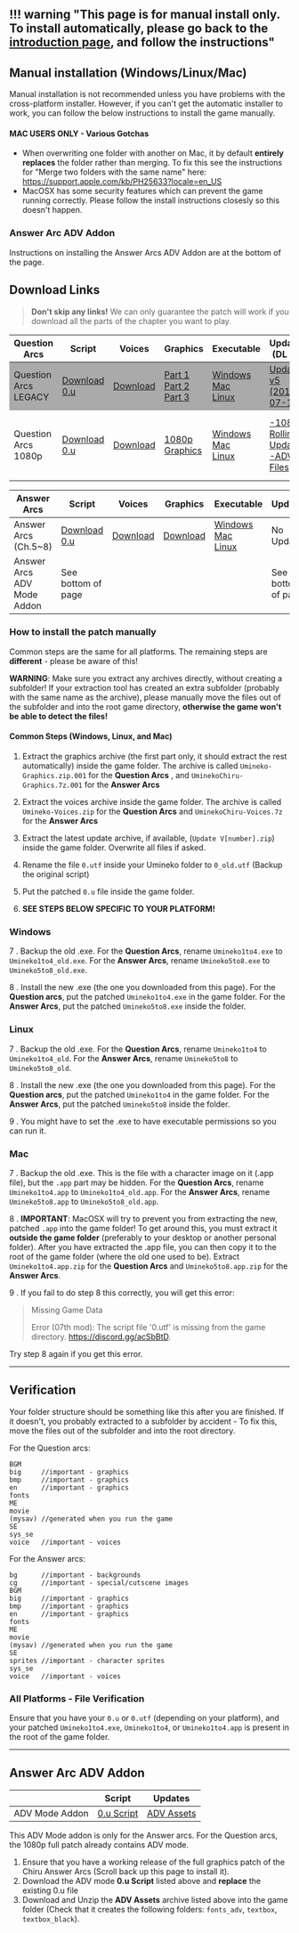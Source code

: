 !!! warning "This page is for manual install only. To install automatically, please go back to the [introduction page](Umineko-Getting-started.md), and follow the instructions"
----

## Manual installation (Windows/Linux/Mac)

Manual installation is not recommended unless you have problems with the cross-platform installer. However, if you can't get the automatic installer to work, you can follow the below instructions to install the game manually.

#### MAC USERS ONLY - Various Gotchas
- When overwriting one folder with another on Mac, it by default **entirely replaces** the folder rather than merging. To fix this see the instructions for "Merge two folders with the same name" here: https://support.apple.com/kb/PH25633?locale=en_US
- MacOSX has some security features which can prevent the game running correctly. Please follow the install instructions closesly so this doesn't happen.

### Answer Arc ADV Addon
Instructions on installing the Answer Arcs ADV Addon are at the bottom of the page.

## Download Links

> **Don't skip any links!** We can only guarantee the patch will work if you download all the parts of the chapter you want to play.

<table>
<thead>
<tr class="header">
<th>Question Arcs</th>
<th>Script</th>
<th>Voices</th>
<th>Graphics</th>
<th>Executable</th>
<th>Updates (DL all)</th>
<th>Update (OS Specific)</th>
</tr>
</thead>
<tbody>
<tr bgcolor="#AAAAAA" class="odd">
<td>Question Arcs LEGACY</td>
<td><a href="http://07th-mod.com/download.php?repository=umineko-question&file=master/InDevelopment/ManualUpdates/0.utf">Download 0.u</a></td>
<td><a href="https://07th-mod.com/Beato/Umineko-Voices.7z">Download</a></td>
<td><a href="https://07th-mod.com/Beato/Umineko-Graphics.zip.001">Part 1</a> <br> <a href="https://07th-mod.com/Beato/Umineko-Graphics.zip.002">Part 2</a> <br> <a href="https://07th-mod.com/Beato/Umineko-Graphics.zip.003">Part 3</a></td>
<td><a href="https://07th-mod.com/Beato/Umineko1to4.exe">Windows</a> <br> <a href="https://07th-mod.com/Beato/0utf_umineko1to4.app.zip">Mac</a> <br> <a href="https://07th-mod.com/Beato/Umineko1to4">Linux</a></td>
<td><a href="https://07th-mod.com/Beato/Umineko-Update-v5_2018_07_15.zip">Update v5 (2018-07-15)</a></td>
<td>N/A</td>
</tr>
<tr class="even">
<td>Question Arcs 1080p</td>
<td><a href="http://07th-mod.com/download.php?repository=umineko-question&file=1080p/InDevelopment/ManualUpdates/0.utf">Download 0.u</a></td>
<td><a href="https://07th-mod.com/Beato/Umineko-Voices.7z">Download</a></td>
<td><a href="https://07th-mod.com/Beato/1080p/Umineko-Graphics-1080p.7z">1080p Graphics</a></td>
<td><a href="https://07th-mod.com/Beato/1080p/Umineko1to4.exe">Windows</a> <br> <a href="https://07th-mod.com/Beato/1080p/Umineko1to4.app.zip">Mac</a> <br> <a href="https://07th-mod.com/Beato/1080p/Umineko1to4">Linux</a></td>
<td>
<a href="https://07th-mod.com/Beato/1080p/Umineko-Update-1080p-Rolling-ALL-OS.7z">-1080p Rolling Update</a>
<br>
<a href="https://07th-mod.com/Bern/Umineko-ADV_Mode.7z">-ADV Files</a>
</td>
<td>
Choose <strong>one</strong>:
    <br> <a href="https://07th-mod.com/Beato/1080p/Umineko-Update-1080p-v3_2019_01_03_WINDOWS.7z">-WINDOWS</a>
    <br> <a href="https://07th-mod.com/Beato/1080p/Umineko-Update-1080p-v3_2019_01_03_MAC_LINUX.7z">-LINUX/MAC</a>
</td>
</tr>
</tbody>
</table>



<table>
<thead>
<tr class="header">
<th>Answer Arcs</th>
<th>Script</th>
<th>Voices</th>
<th>Graphics</th>
<th>Executable</th>
<th>Updates</th>
</tr>
</thead>
<tbody>
<tr class="odd">
<td>Answer Arcs (Ch.5~8)</td>
<td><a href="http://07th-mod.com/download.php?repository=umineko-answer&file=master/0.utf">Download 0.u</td>
<td><a href="https://07th-mod.com/Bern/UminekoChiru-Voices.7z">Download</a></td>
<td><a href="https://07th-mod.com/Bern/UminekoChiru-Graphics.7z">Download</a></td>
<td><a href="https://07th-mod.com/Bern/Umineko5to8.exe">Windows</a> <br> <a href="https://07th-mod.com/Bern/Umineko5to8.app.zip">Mac</a> <br> <a href="https://07th-mod.com/Bern/Umineko5to8">Linux</a></td>
<td>No Updates</td>
</tr>
<tr class="even">
<td>Answer Arcs ADV Mode Addon</td>
<td>See bottom of page</td>
<td></td>
<td></td>
<td></td>
<td>See bottom of page</td>
</tr>
</tbody>
</table>

### How to install the patch manually 

Common steps are the same for all platforms. The remaining steps are **different** - please be aware of this!

**WARNING**: Make sure you extract any archives directly, without creating a subfolder! If your extraction tool has created an extra subfolder (probably with the same name as the archive), please manually move the files out of the subfolder and into the root game directory, **otherwise the game won't be able to detect the files!**  

#### Common Steps (Windows, Linux, and Mac)

1. Extract the graphics archive (the first part only, it should extract the rest automatically) inside the game folder. The archive is called ``Umineko-Graphics.zip.001`` for the **Question Arcs** , and  ``UminekoChiru-Graphics.7z.001`` for the **Answer Arcs**

2. Extract the voices archive  inside the game folder. The archive is called ``Umineko-Voices.zip`` for the **Question Arcs** and ``UminekoChiru-Voices.7z`` for the **Answer Arcs**

3. Extract the latest update archive, if available, (`Update V[number].zip`) inside the game folder. Overwrite all files if asked.

4. Rename the file ``0.utf`` inside your Umineko folder to ``0_old.utf`` (Backup the original script)

5. Put the patched ``0.u`` file inside the game folder.

6. **SEE STEPS BELOW SPECIFIC TO YOUR PLATFORM!**

### Windows

7 . Backup the old .exe. For the **Question Arcs**, rename `Umineko1to4.exe` to `Umineko1to4_old.exe`. For the **Answer Arcs**, rename `Umineko5to8.exe` to `Umineko5to8_old.exe`.

8 . Install the new .exe (the one you downloaded from this page). For the **Question arcs**, put the patched `Umineko1to4.exe` in the game folder. For the **Answer Arcs**, put the patched `Umineko5to8.exe` inside the folder.


### Linux

7 . Backup the old .exe. For the **Question Arcs**, rename `Umineko1to4` to `Umineko1to4_old`. For the **Answer Arcs**, rename `Umineko5to8` to `Umineko5to8_old`.

8 . Install the new .exe (the one you downloaded from this page). For the **Question arcs**, put the patched `Umineko1to4` in the game folder. For the **Answer Arcs**, put the patched `Umineko5to8` inside the folder.

9 . You might have to set the .exe to have executable permissions so you can run it.

### Mac

7 . Backup the old .exe. This is the file with a character image on it (.app file), but the `.app` part may be hidden. For the **Question Arcs**, rename `Umineko1to4.app` to `Umineko1to4_old.app`. For the **Answer Arcs**, rename `Umineko5to8.app` to `Umineko5to8_old.app`.

8 . **IMPORTANT**: MacOSX will try to prevent you from extracting the new, patched `.app` into the game folder! To get around this, you must extract it **outside the game folder** (preferably to your desktop or another personal folder). After you have extracted the .app file, you can then copy it to the root of the game folder (where the old one used to be). Extract  ``Umineko1to4.app.zip`` for the **Question Arcs** and ``Umineko5to8.app.zip`` for the **Answer Arcs**. 

9 . If you fail to do step 8 this correctly, you will get this error:

> Missing Game Data
>
>Error (07th mod): The script file '0.utf' is missing from the game directory. https://discord.gg/acSbBtD.

Try step 8 again if you get this error.

----

## Verification

Your folder structure should be something like this after you are finished. If it doesn't, you probably extracted to a subfolder by accident - To fix this, move the files out of the subfolder and into the root directory.

For the Question arcs:

```
BGM
big     //important - graphics
bmp     //important - graphics
en      //important - graphics
fonts
ME
movie
(mysav) //generated when you run the game
SE
sys_se
voice   //important - voices
```

For the Answer arcs:

```
bg      //important - backgrounds
cg      //important - special/cutscene images
BGM
big     //important - graphics
bmp     //important - graphics
en      //important - graphics
fonts
ME
movie
(mysav) //generated when you run the game
SE
sprites //important - character sprites
sys_se
voice   //important - voices
```

### All Platforms - File Verification

Ensure that you have your `0.u` or `0.utf` (depending on your platform), and your patched `Umineko1to4.exe`, `Umineko1to4`, or `Umineko1to4.app` is present in the root of the game folder.

----

## Answer Arc ADV Addon

<table>
<thead>
<tr class="header">
<th></th>
<th>Script</th>
<th>Updates</th>
</tr>
</thead>
<tbody>
<tr>
<td>ADV Mode Addon</td>
<td><a href="http://07th-mod.com/download.php?repository=umineko-answer&file=adv_mode/0.utf">0.u Script</td>
<td><a href="https://07th-mod.com/Bern/UminekoChiru-ADV_Mode.7z">ADV Assets</a></td>
</tr>
</tbody>
</table>

This ADV Mode addon is only for the Answer arcs. For the Question arcs, the 1080p full patch already contains ADV mode.

1. Ensure that you have a working release of the full graphics patch of the Chiru Answer Arcs (Scroll back up this page to install it).
2. Download the ADV mode **0.u Script** listed above and **replace** the existing 0.u file
3. Download and Unzip the **ADV Assets** archive listed above into the game folder (Check that it creates the following folders: `fonts_adv`, `textbox`, `textbox_black`).

